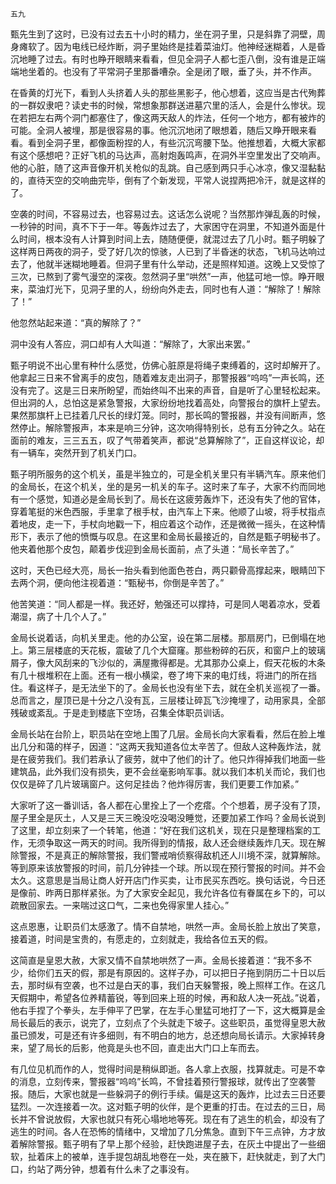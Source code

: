     五九 

   甄先生到了这时，已没有过去五十小时的精力，坐在洞子里，只是斜靠了洞壁，周身瘫软了。因为电线已经炸断，洞子里始终是挂着菜油灯。他神经迷糊着，人是昏沉地睡了过去。有时也睁开眼睛来看看，但见全洞子人都七歪八倒，没有谁是正端端地坐着的。也没有了平常洞子里那番嘈杂。全是闭了眼，垂了头，并不作声。

   在昏黄的灯光下，看到人头挤着人头的那些黑影子，他心想着，这应当是古代殉葬的一群奴隶吧？读史书的时候，常想象那群送进墓穴里的活人，会是什么惨状。现在若把左右两个洞门都塞住了，像这两天敌人的炸法，任何一个地方，都有被炸的可能。全洞人被埋，那是很容易的事。他沉沉地闭了眼想着，随后又睁开眼来看看。看到全洞子里，都像面粉捏的人，有些沉沉弯腰下坠。他推想着，大概大家都有这个感想吧？正好飞机的马达声，高射炮轰鸣声，在洞外半空里发出了交响声。他的心脏，随了这声音像开机关枪似的乱跳。自己感到两只手心冰凉，像又湿黏黏的，直待天空的交响曲完毕，倒有了个新发现，平常人说捏两把冷汗，就是这样的了。

   空袭的时间，不容易过去，也容易过去。这话怎么说呢？当然那炸弹乱轰的时候，一秒钟的时间，真不下于一年。等轰炸过去了，大家困守在洞里，不知道外面是什么时间，根本没有人计算到时间上去，随随便便，就混过去了几小时。甄子明躲了这样两日两夜的洞子，受了好几次的惊骇，人已到了半昏迷的状态，飞机马达响过去了，他就半迷糊地睡着。但洞子里有什么举动，还是照样知道。这晚上又受惊了三次，已熬到了雾气漫空的深夜。忽然洞子里“哄然”一声，他猛可地一惊。睁开眼来，菜油灯光下，见洞子里的人，纷纷向外走去，同时也有人道：“解除了！解除了！”

   他忽然站起来道：“真的解除了？”

   洞中没有人答应，洞口却有人大叫道：“解除了，大家出来罢。”

   甄子明说不出心里有种什么感觉，仿佛心脏原是将绳子束缚着的，这时却解开了。他拿起三日来不曾离手的皮包，随着难友走出洞子，那警报器“呜呜”一声长鸣，还没有完了。这是三日来所盼望，而始终叫不出来的声音，自是听了心里轻松起来。但出洞的人，总怕这是紧急警报，大家纷纷地找着高处，向警报台的旗杆上望去。果然那旗杆上已挂着几尺长的绿灯笼。同时，那长鸣的警报器，并没有间断声，悠然停止。解除警报声，本来是响三分钟，这次响得特别长，总有五分钟之久。站在面前的难友，三三五五，叹了气带着笑声，都说“总算解除了”，正自这样议论，却有一辆车，突然开到了机关门口。

   甄子明所服务的这个机关，虽是半独立的，可是全机关里只有半辆汽车。原来他们的金局长，在这个机关，坐的是另一机关的车子。这时来了车子，大家不约而同地有一个感觉，知道必是金局长到了。局长在这疲劳轰炸下，还没有失了他的官体，穿着笔挺的米色西服，手里拿了根手杖，由汽车上下来。他顺了山坡，将手杖指点着地皮，走一下，手杖向地戳一下，相应着这个动作，还是微微一摇头，在这种情形下，表示了他的愤慨与叹息。在这里和金局长最接近的，自然是甄子明秘书了。他夹着他那个皮包，颠着步伐迎到金局长面前，点了头道：“局长辛苦了。”

   这时，天色已经大亮，局长一抬头看到他面色苍白，两只颧骨高撑起来，眼睛凹下去两个洞，便向他注视着道：“甄秘书，你倒是辛苦了。”

   他苦笑道：“同人都是一样。我还好，勉强还可以撑持，可是同人喝着凉水，受着潮湿，病了十几个人了。”

   金局长说着话，向机关里走。他的办公室，设在第二层楼。那扇房门，已倒塌在地上。第三层楼底的天花板，震破了几个大窟窿。那些粉碎的石灰，和窗户上的玻璃屑子，像大风刮来的飞沙似的，满屋撒得都是。尤其那办公桌上，假天花板的木条有几十根堆积在上面。还有一根小横梁，卷了垮下来的电灯线，将进门的所在挡住。看这样子，是无法坐下的了。金局长也没有坐下去，就在全机关巡视了一番。总而言之，屋顶已是十分之八没有瓦，三层楼让碎瓦飞沙掩埋了，动用家具，全部残破或紊乱。于是走到楼底下空场，召集全体职员训话。

   金局长站在台阶上，职员站在空地上围了几层。金局长向大家看看，然后在脸上堆出几分和蔼的样子，因道：“这两天我知道各位太辛苦了。但敌人这种轰炸法，就是在疲劳我们。我们若承认了疲劳，就中了他们的计了。他只炸得掉我们地面一些建筑品，此外我们没有损失，更不会丝毫影响军事。就以我们本机关而论，我们也仅仅是碎了几片玻璃窗户。这何足挂齿？他炸得厉害，我们更要工作加紧。”

   大家听了这一番训话，各人都在心里拴上了一个疙瘩。个个想着，房子没有了顶，屋子里全是灰土，人又是三天三晚没吃没喝没睡觉，还要加紧工作吗？金局长说到了这里，却立刻来了一个转笔，他道：“好在我们这机关，现在只是整理档案的工作，无须争取这一两天的时间。我所得到的情报，敌人还会继续轰炸几天。现在解除警报，不是真正的解除警报，我们警戒哨侦察得敌机还人川境不深，就算解除。等到原来该放警报的时间，前几分钟挂一个球。所以现在预行警报的时间。并不会太久。这意思是当局让商人好开店门作买卖，让市民买东西吃。换句话说，今日还是像前、昨两日那样紧张。为了大家安全起见，我允许各位有眷属在乡下的，可以疏散回家去。一来喘过这口气，二来也免得家里人挂心。”

   这点恩惠，让职员们太感激了。情不自禁地，哄然一声。金局长脸上放出了笑意，接着道，时间是宝贵的，有愿走的，立刻就走，我给各位五天的假。

   这简直是皇恩大赦，大家又情不自禁地哄然了一声。金局长接着道：“我不多不少，给你们五天的假，那是有原因的。这样子办，可以把日子拖到阴历二十日以后去，那时纵有空袭，也不过是白天的事，我们白天躲警报，晚上照样工作。在这几天假期中，希望各位养精蓄锐，等到回来上班的时候，再和敌人决一死战。”说着，他右手捏了个拳头，左手伸平了巴掌，在左手心里猛可地打了一下，这大概算是金局长最后的表示，说完了，立刻点了个头就走下坡子。这些职员，虽觉得皇恩大赦虽已颁发，可是还有许多细则，有不明白的地方，总还想向局长请示。大家掉转身来，望了局长的后影，他竟是头也不回，直走出大门口上车而去。

   有几位见机而作的人，觉得时间是稍纵即逝。各人拿上衣服，找算就走。可是不幸的消息，立刻传来，警报器“呜呜”长鸣，不曾挂着预行警报球，就传出了空袭警报。随后，大家也就是一些躲洞子的例行手续。偏是这天的轰炸，比过去三日还要猛烈。一次连接着一次。这对甄子明的伙伴，是个更重的打击。在过去的三日，局长并不曾说放假，大家也就只有死心塌地地等死。现在有了逃生的机会，却没有了逃生的时间。各人在恐怖的情绪中，又增加了几分焦急。直到下午三点钟，方才放着解除警报。甄子明有了早上那个经验，赶快跑进屋子去，在灰土中提出了一些细软，扯着床上的被单，连手提包胡乱地卷在一处，夹在腋下，赶快就走，到了大门口，约站了两分钟，想着有什么未了之事没有。

